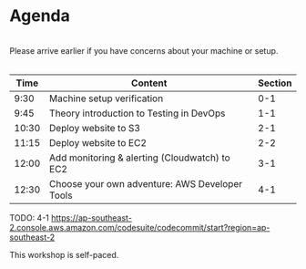 # Agenda

</br>
Please arrive earlier if you have concerns about your machine or setup.
</br></br>



| Time  | Content  | Section |
| ------------- |-------------| -------------|
| 9:30 | Machine setup verification |0-1|
| 9:45 | Theory introduction to Testing in DevOps | 1-1|
| 10:30 | Deploy website to S3  | 2-1|
| 11:15 | Deploy website to EC2 | 2-2|
| 12:00 | Add monitoring & alerting (Cloudwatch) to EC2 | 3-1|
| 12:30 | Choose your own adventure: AWS Developer Tools | 4-1|


TODO: 4-1
https://ap-southeast-2.console.aws.amazon.com/codesuite/codecommit/start?region=ap-southeast-2

This workshop is self-paced.
